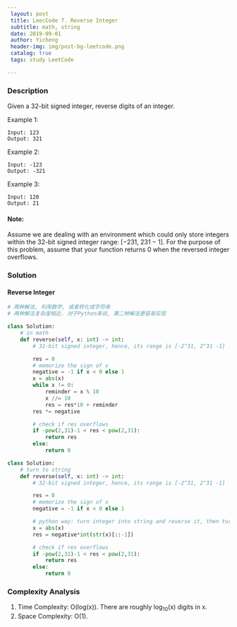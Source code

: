 ```yaml
--- 
 layout: post
 title: LeecCode 7. Reverse Integer
 subtitle: math, string
 date: 2019-09-01
 author: Yicheng
 header-img: img/post-bg-leetcode.png
 catalog: true
 tags: study LeetCode

---
```


### Description

Given a 32-bit signed integer, reverse digits of an integer.

Example 1:
```
Input: 123
Output: 321
```
Example 2:
```
Input: -123
Output: -321
```
Example 3:
```
Input: 120
Output: 21
```

#### Note:

Assume we are dealing with an environment which could only store integers within the 32-bit signed integer range: [−231,  231 − 1]. For the purpose of this problem, assume that your function returns 0 when the reversed integer overflows.



### Solution

#### Reverse Integer

```python
# 两种解法, 利用数学, 或者转化成字符串
# 两种解法复杂度相近. 对于Python来说, 第二种解法更容易实现

class Solution:
    # in math
    def reverse(self, x: int) -> int:
        # 32-bit signed integer, hence, its range is [-2^31, 2^31 -1]

        res = 0
        # memorize the sign of x
        negative = -1 if x < 0 else 1
        x = abs(x)
        while x != 0:
            reminder = x % 10
            x //= 10
            res = res*10 + reminder
        res *= negative

        # check if res overflows
        if -pow(2,31)-1 < res < pow(2,31):
            return res
        else:
            return 0

class Solution:
    # turn to string
    def reverse(self, x: int) -> int:
        # 32-bit signed integer, hence, its range is [-2^31, 2^31 -1]

        res = 0
        # memorize the sign of x
        negative = -1 if x < 0 else 1

        # python way: turn integer into string and reverse it, then turn back to integer
        x = abs(x)
        res = negative*int(str(x)[::-1])

        # check if res overflows
        if -pow(2,31)-1 < res < pow(2,31):
            return res
        else:
            return 0
```

### Complexity Analysis

1. Time Complexity: O(log(x)). There are roughly log<sub>10</sub>(x) digits in x.
2. Space Complexity: O(1).
